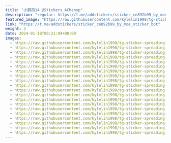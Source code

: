 ```yaml
---
title: "小鹦鹉14 @Stickers_AChansp"
description: "regular: https://t.me/addstickers/sticker_ce892b99_by_moe_sticker_bot"
featured_image: "https://raw.githubusercontent.com/kylelin1998/tg-sticker-spreading-worldwide-images/main/img/87a2785e-4765-4595-8ca9-6648838eeb31.jpg"
link: "https://t.me/addstickers/sticker_ce892b99_by_moe_sticker_bot"
weight: 3
date: 2024-01-18T00:21:04+08:00
images:
  - https://raw.githubusercontent.com/kylelin1998/tg-sticker-spreading-worldwide-images/main/img/87a2785e-4765-4595-8ca9-6648838eeb31.jpg
  - https://raw.githubusercontent.com/kylelin1998/tg-sticker-spreading-worldwide-images/main/img/630e11c0-43de-4966-be69-f4a2f371137b.jpg
  - https://raw.githubusercontent.com/kylelin1998/tg-sticker-spreading-worldwide-images/main/img/8731d705-5704-4b1a-bdcc-c94dc9b5434a.jpg
  - https://raw.githubusercontent.com/kylelin1998/tg-sticker-spreading-worldwide-images/main/img/ebd5d9dd-4d8b-4785-a32b-66b265b68fbf.jpg
  - https://raw.githubusercontent.com/kylelin1998/tg-sticker-spreading-worldwide-images/main/img/c696377a-c62f-47e3-a101-a2e18df42fff.jpg
  - https://raw.githubusercontent.com/kylelin1998/tg-sticker-spreading-worldwide-images/main/img/34f6ffa4-bf13-47fa-89e1-8aec1414a6f4.jpg
  - https://raw.githubusercontent.com/kylelin1998/tg-sticker-spreading-worldwide-images/main/img/526382c0-df31-426e-b7a4-696d062eab98.jpg
  - https://raw.githubusercontent.com/kylelin1998/tg-sticker-spreading-worldwide-images/main/img/1f845459-a5da-4a3d-9039-d1b7ba34b519.jpg
  - https://raw.githubusercontent.com/kylelin1998/tg-sticker-spreading-worldwide-images/main/img/5cd3c065-26e5-4c52-a9ee-d8245f254095.jpg
  - https://raw.githubusercontent.com/kylelin1998/tg-sticker-spreading-worldwide-images/main/img/1d4f47aa-2d0f-4196-bd3b-92636e7afc61.jpg
  - https://raw.githubusercontent.com/kylelin1998/tg-sticker-spreading-worldwide-images/main/img/6e3a9e0a-e9e0-4940-87ab-9f782e22c28d.jpg
  - https://raw.githubusercontent.com/kylelin1998/tg-sticker-spreading-worldwide-images/main/img/e9416be7-e6ff-40b5-860c-6c8343ecf01d.jpg
  - https://raw.githubusercontent.com/kylelin1998/tg-sticker-spreading-worldwide-images/main/img/618602d0-119e-486d-8292-4d6aad711bdc.jpg
  - https://raw.githubusercontent.com/kylelin1998/tg-sticker-spreading-worldwide-images/main/img/46aa0359-747a-4cde-911a-9bfa3e5265cf.jpg
  - https://raw.githubusercontent.com/kylelin1998/tg-sticker-spreading-worldwide-images/main/img/2a533bd1-a840-4501-a8a9-b9f0a81936eb.jpg
  - https://raw.githubusercontent.com/kylelin1998/tg-sticker-spreading-worldwide-images/main/img/9a74fecc-e3ef-4ca6-a258-e40d87dc92e9.jpg
  - https://raw.githubusercontent.com/kylelin1998/tg-sticker-spreading-worldwide-images/main/img/48c43090-a4e7-4c77-adcc-7d85ddfa0c1f.jpg
  - https://raw.githubusercontent.com/kylelin1998/tg-sticker-spreading-worldwide-images/main/img/080b3f08-69b0-4755-88bd-f280ff20d9cc.jpg
  - https://raw.githubusercontent.com/kylelin1998/tg-sticker-spreading-worldwide-images/main/img/a7c9bb4c-aa41-40b9-b207-5d056e0e182f.jpg
  - https://raw.githubusercontent.com/kylelin1998/tg-sticker-spreading-worldwide-images/main/img/daabd14a-a54f-4488-a35a-ca43b3047bc6.jpg
---
```

